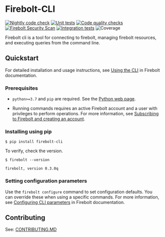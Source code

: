 # Firebolt-CLI

[![Nightly code check](https://github.com/firebolt-db/firebolt-cli/actions/workflows/nightly.yml/badge.svg)](https://github.com/firebolt-db/firebolt-cli/actions/workflows/nightly.yml)
[![Unit tests](https://github.com/firebolt-db/firebolt-cli/actions/workflows/unit-tests.yml/badge.svg)](https://github.com/firebolt-db/firebolt-cli/actions/workflows/unit-tests.yml)
[![Code quality checks](https://github.com/firebolt-db/firebolt-cli/actions/workflows/code-check.yml/badge.svg)](https://github.com/firebolt-db/firebolt-cli/actions/workflows/code-check.yml)
[![Firebolt Security Scan](https://github.com/firebolt-db/firebolt-cli/actions/workflows/security-scan.yml/badge.svg)](https://github.com/firebolt-db/firebolt-cli/actions/workflows/security-scan.yml)
[![Integration tests](https://github.com/firebolt-db/firebolt-cli/actions/workflows/integration-tests.yml/badge.svg)](https://github.com/firebolt-db/firebolt-cli/actions/workflows/integration-tests.yml)
![Coverage](https://img.shields.io/endpoint?url=https://gist.githubusercontent.com/ptiurin/bddce7ae8fba7b63a4d5d0921e8e34af/raw/firebolt-cli-coverage.json)

Firebolt cli is a tool for connecting to firebolt, managing firebolt resources, and executing queries from the command line.

## Quickstart

For detailed installation and usage instructions, see [Using the CLI](https://docs.firebolt.io/using-the-cli.html) in Firebolt documentation.

### Prerequisites

* `python>=3.7` and `pip` are required. See the [Python web page](https://www.python.org/downloads/).

* Running commands requires an active Firebolt account and a user with privileges to perform operations. For more information, see [Subscribing to Firebolt and creating an account](https://docs.firebolt.io/managing-your-account/creating-an-account.html).

### Installing using pip

```shell
$ pip install firebolt-cli
```

To verify, check the version.

```shell
$ firebolt --version
```

```shell
firebolt, version 0.3.0q
```

### Setting configuration parameters

Use the `firebolt configure` command to set configuration defaults. You can override these when using a specific commands. For more information, see [Configuring CLI parameters](https://docs.firebolt.io/using-the-cli.html#configuring-cli-parameters) in Firebolt documentation.

## Contributing

See: [CONTRIBUTING.MD](https://github.com/firebolt-db/firebolt-cli/tree/main/CONTRIBUTING.MD)
